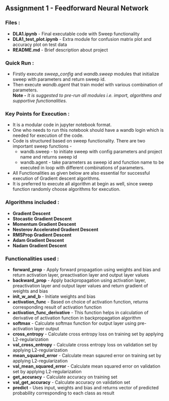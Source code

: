 ## Assignment 1 - Feedforward Neural Network

### Files :
* **DLA1.ipynb** - Final executable code with Sweep functionality
* **DLA1_test_plot.ipynb** - Extra module for confusion matrix plot and accuracy plot on test data
* **README.md** - Brief description about project

### Quick Run :
* Firstly execute *sweep_config* and *wandb.sweep* modules that initialize sweep with parameters and return sweep id.
* Then execute *wandb.agent* that train model with various combination of parameters.<br/>
**Note -** *It is suggested to pre-run all modules i.e. import, algorithms and supportive functionalities.*

### Key Points for Execution :
* It is a modular code in jupyter notebook format.
* One who needs to run this notebook should have a wandb login which is needed for execution of the code.
* Code is structured based on sweep functionality. There are two important sweep functions -
  * wandb.sweep - to initiate sweep with config parameters and project name and returns sweep id
  * wandb.agent - take parameters as sweep id and function name to be executed in loop with different combinations of parameters.
* All Functionalities as given below are also essential for successful execution of Gradient descent algorithms.
* It is preferred to execute all algorithm at begin as well, since sweep function randomly choose algorithms for execution.

### Algorithms included :
* **Gradient Descent**
* **Stocastic Gradient Descent**
* **Momentum Gradient Descent**
* **Nesterov Accelerated Gradient Descent**
* **RMSProp Gradient Descent**
* **Adam Gradient Descent**
* **Nadam Gradient Descent**

### Functionalities used :
* **forward_prop** - Apply forward propagation using weights and bias and return activation layer, preactivation layer and output layer values
* **backward_prop** - Apply backpropagation using activation layer, preactivation layer and output layer values and return gradient of weights and bias
* **init_w_and_b** - Initiate weights and bias
* **activation_func** - Based on choice of activation function, returns corresponding result of activation function
* **activation_func_derivative** - This function helps in calculation of derivative of activation function in backpropagation algorithm
* **softmax** - Calculate softmax function for output layer using pre-activation layer output
* **cross_entropy** - Calculate cross entropy loss on training set by applying L2-regularization
* **val_cross_entropy** - Calculate cross entropy loss on validation set by applying L2-regularization
* **mean_squared_error** - Calculate mean sqaured error on training set by applying L2-regularization
* **val_mean_squared_error** - Calculate mean squared error on validation set by applying L2-regularization
* **get_accuracy** - Calculate accuracy on training set
* **val_get_accuracy** - Calculate accuracy on validation set
* **predict** - Uses input, weights and bias and returns vector of predicted probability corresponding to each class as result
